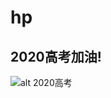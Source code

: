 # hp
## 2020高考加油!
![alt 2020高考](https://i0.hdslb.com/bfs/album/0e3d85b54bdf09ec40eacb405d945c920bd3f84f.jpg@518w_1e_1c.jpg)

